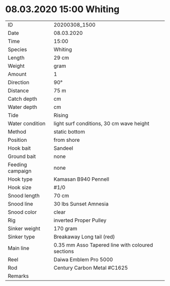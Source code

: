 # 08.03.2020 15:00 Whiting

| | |
|---|---|
| ID | 20200308_1500 |
| Date | 08.03.2020 |
| Time | 15:00 |
| Species | Whiting |
| Length | 29 cm |
| Weight | gram |
| Amount | 1 |
| Direction | 90° |
| Distance | 75 m |
| Catch depth | cm |
| Water depth | cm |
| Tide | Rising |
| Water condition | light surf conditions, 30 cm wave height |
| Method | static bottom |
| Position | from shore |
| Hook bait | Sandeel |
| Ground bait | none |
| Feeding campaign | none |
| Hook type | Kamasan B940 Pennell |
| Hook size | #1/0 |
| Snood length | 70 cm |
| Snood line | 30 lbs Sunset Amnesia |
| Snood color | clear |
| Rig | inverted Proper Pulley |
| Sinker weight | 170 gram |
| Sinker type | Breakaway Long tail (red) |
| Main line | 0.35 mm Asso Tapered line with coloured sections |
| Reel | Daiwa Emblem Pro 5000 |
| Rod | Century Carbon Metal #C1625 |
| Remarks | |
